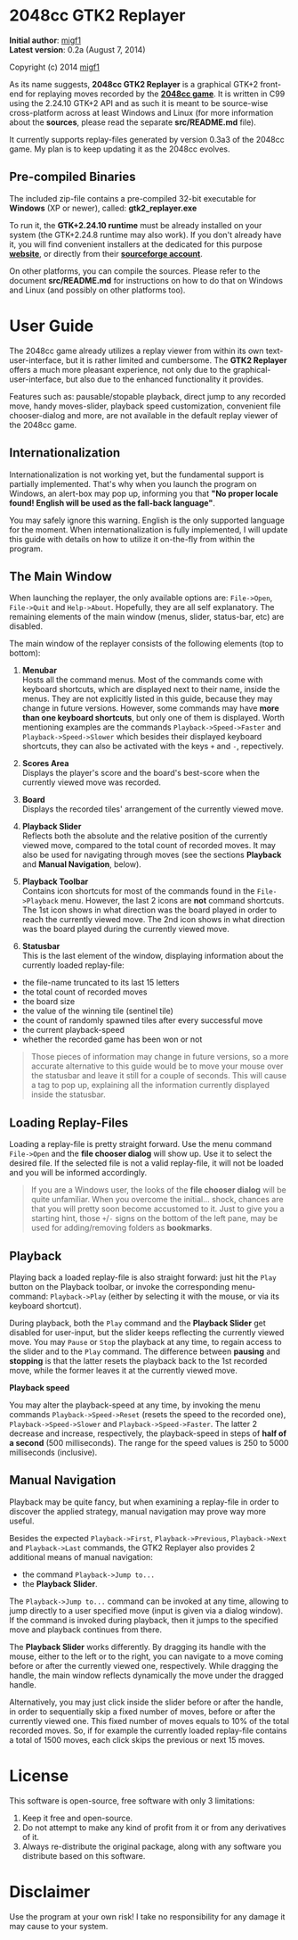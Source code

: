 2048cc GTK2 Replayer
=====================

**Initial author**: [migf1](mailto:mig_f1@hotmail.com)  
**Latest version**: 0.2a (August 7, 2014)  

Copyright (c) 2014 [migf1](mailto:mig_f1@hotmail.com)  

As its name suggests, **2048cc GTK2 Replayer** is a graphical GTK+2 front-end for
replaying moves recorded by the **[2048cc game](https://github.com/geomagas/2048cc)**.
It is written in C99 using the 2.24.10 GTK+2 API and as such it is meant to
be source-wise cross-platform across at least Windows and Linux (for more
information about the **sources**, please read the separate **src/README.md** file).

It currently supports replay-files generated by version 0.3a3 of the 2048cc game.
My plan is to keep updating it as the 2048cc evolves.

Pre-compiled Binaries
---------------------

The included zip-file contains a pre-compiled 32-bit executable for **Windows**
(XP or newer), called: **gtk2_replayer.exe**

To run it, the **GTK+2.24.10 runtime** must be already installed on your system
(the GTK+2.24.8 runtime may also work). If you don't already have it, you will
find convenient installers at the dedicated for this purpose **[website](  http://gtk-win.sourceforge.net/home/index.php/Main/Downloads )**, or directly
from their **[sourceforge account](  http://sourceforge.net/projects/gtk-win/files/GTK%2B%20Runtime%20Environment/GTK%2B%202.24/ )**.

On other platforms, you can compile the sources. Please refer to the document
**src/README.md** for instructions on how to do that on Windows and Linux (and
possibly on other platforms too).

User Guide
==========

The 2048cc game already utilizes a replay viewer from within its own
text-user-interface, but it is rather limited and cumbersome. The **GTK2 Replayer**
offers a much more pleasant experience, not only due to the graphical-user-interface,
but also due to the enhanced functionality it provides.

Features such as: pausable/stopable playback, direct jump to any recorded move,
handy moves-slider, playback speed customization, convenient file chooser-dialog
and more, are not available in the default replay viewer of the 2048cc game.

Internationalization
--------------------

Internationalization is not working yet, but the fundamental support is partially
implemented. That's why when you launch the program on Windows, an alert-box
may pop up, informing you that **"No proper locale found! English will be used
as the fall-back language"**.

You may safely ignore this warning. English is the only supported language for
the moment. When internationalization is fully implemented, I will update this
guide with details on how to utilize it on-the-fly from within the program.

The Main Window
---------------

When launching the replayer, the only available options are: `File->Open`,
`File->Quit` and `Help->About`. Hopefully, they are all self explanatory.
The remaining elements of the main window (menus, slider, status-bar, etc)
are disabled.

The main window of the replayer consists of the following elements (top to bottom):

1. **Menubar**  
Hosts all the command menus. Most of the commands come with keyboard shortcuts,
which are displayed next to their name, inside the menus. They are not explicitly
listed in this guide, because they may change in future versions. However, some
commands may have **more than one keyboard shortcuts**, but only one of them is
displayed. Worth mentioning examples are the commands `Playback->Speed->Faster`
and `Playback->Speed->Slower` which besides their displayed keyboard shortcuts,
they can also be activated with the keys `+` and `-`, repectively.

2. **Scores Area**  
Displays the player's score and the board's best-score
when the currently viewed move was recorded.

3. **Board**  
Displays the recorded tiles' arrangement of the currently viewed move.

4. **Playback Slider**  
Reflects both the absolute and the relative position
of the currently viewed move, compared to the total count of recorded moves. It
may also be used for navigating through moves (see the sections **Playback** and
**Manual Navigation**, below).

5. **Playback Toolbar**  
Contains icon shortcuts for most of the commands
found in the `File->Playback` menu. However, the last 2 icons are **not** command
shortcuts. The 1st icon shows in what direction was the board played in order to
reach the currently viewed move. The 2nd icon shows in what direction was the
board played during the currently viewed move.

6. **Statusbar**  
This is the last element of the window, displaying information about the currently
loaded replay-file:
  - the file-name truncated to its last 15 letters
  - the total count of recorded moves
  - the board size
  - the value of the winning tile (sentinel tile)
  - the count of randomly spawned tiles after every successful move
  - the current playback-speed
  - whether the recorded game has been won or not

   >Those pieces of information may change in future versions, so
   >a more accurate alternative to this guide would be to move your
   >mouse over the statusbar and leave it still for a couple of seconds.
   >This will cause a tag to pop up, explaining all the information
   >currently displayed inside the statusbar.


Loading Replay-Files
--------------------

Loading a replay-file is pretty straight forward. Use the menu command `File->Open`
and the **file chooser dialog** will show up. Use it to select the desired file.
If the selected file is not a valid replay-file, it will not be loaded and you
will be informed accordingly.

   >If you are a Windows user, the looks of the **file chooser dialog** will
   >be quite unfamiliar. When you overcome the initial... shock, chances are
   >that you will pretty soon become accustomed to it. Just to give you a
   >starting hint, those `+`/`-` signs on the bottom of the left pane, may
   >be used for adding/removing folders as **bookmarks**.

Playback
--------

Playing back a loaded replay-file is also straight forward: just hit the `Play`
button on the Playback toolbar, or invoke the corresponding menu-command:
`Playback->Play` (either by selecting it with the mouse, or via its keyboard
shortcut).

During playback, both the `Play` command and the **Playback Slider** get disabled
for user-input, but the slider keeps reflecting the currently viewed move. You
may `Pause` or `Stop` the playback at any time, to regain access to the slider
and to the `Play` command. The difference between **pausing** and **stopping**
is that the latter resets the playback back to the 1st recorded move, while the
former leaves it at the currently viewed move.

**Playback speed**

You may alter the playback-speed at any time, by invoking the menu commands
`Playback->Speed->Reset` (resets the speed to the recorded one), `Playback->Speed->Slower`
and `Playback->Speed->Faster`. The latter 2 decrease and increase, respectively,
the playback-speed in steps of **half of a second** (500 milliseconds). The
range for the speed values is 250 to 5000 milliseconds (inclusive).

Manual Navigation
-----------------

Playback may be quite fancy, but when examining a replay-file in order to
discover the applied strategy, manual navigation may prove way more useful.

Besides the expected `Playback->First`, `Playback->Previous`, `Playback->Next`
and `Playback->Last` commands, the GTK2 Replayer also provides 2 additional
means of manual navigation:

- the command `Playback->Jump to...`
- the **Playback Slider**.

The `Playback->Jump to...` command can be invoked at any time, allowing to
jump directly to a user specified move (input is given via a dialog window).
If the command is invoked during playback, then it jumps to the specified move
and playback continues from there.

The **Playback Slider** works differently. By dragging its handle with the
mouse, either to the left or to the right, you can navigate to a move coming
before or after the currently viewed one, respectively. While dragging the
handle, the main window reflects dynamically the move under the dragged handle.

Alternatively, you may just click inside the slider before or after the handle,
in order to sequentially skip a fixed number of moves, before or after the
currently viewed one. This fixed number of moves equals to 10% of the
total recorded moves. So, if for example the currently loaded replay-file
contains a total of 1500 moves, each click skips the previous or next 15 moves.


License
=======

This software is open-source, free software with only 3 limitations:

1. Keep it free and open-source.
2. Do not attempt to make any kind of profit from it or from any
   derivatives of it.
3. Always re-distribute the original package, along with any
   software you distribute based on this software.

Disclaimer
==========

Use the program at your own risk! I take no responsibility for
any damage it may cause to your system.
